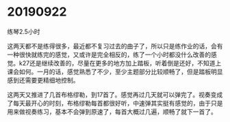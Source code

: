 # 20190922

练琴2.5小时

这两天都不是练得很多，最近都不复习过去的曲子了，所以只是练作业的话，会有一种很快就练完的感觉，又或许是完全相反的，练了一个小时都没什么改善的感觉。k27还是继续改善的，尽量在更多的地方加上踏板，听着倒是还好，不知道上课会如何。一月的话，感觉熟悉了不少，至少主题部分比较顺畅了，但是踏板明显感到还需要更精细地控制。

这两天又推进了几首布格缪勒，到17首了。感觉再过几天就可以弹完了。视奏变成了每天最开心的时刻，布格缪勒每首都很好听，中速弹其实挺有感觉的，由于只是用来做视奏练习，基本不会弹到原速了，每首大概过几遍，顺畅了就下一首了。

